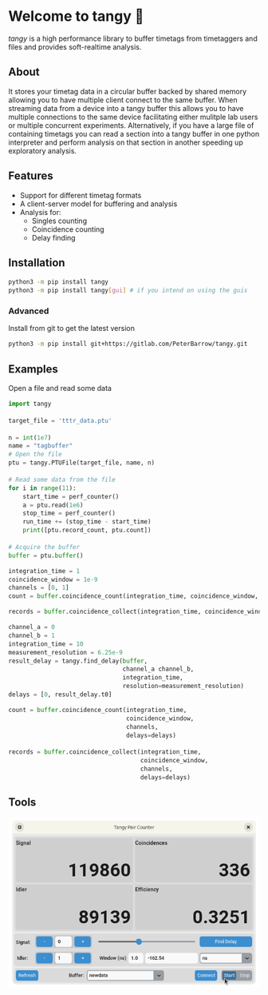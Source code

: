 # Welcome to tangy 🍊

*tangy* is a high performance library to buffer timetags from timetaggers and files and provides soft-realtime analysis.

## About
It stores your timetag data in a circular buffer backed by shared memory allowing you to have multiple client connect to the same buffer.
When streaming data from a device into a tangy buffer this allows you to have multiple connections to the same device facilitating either mulitple lab users or multiple concurrent experiments.
Alternatively, if you have a large file of containing timetags you can read a section into a tangy buffer in one python interpreter and perform analysis on that section in another speeding up exploratory analysis.


## Features
- Support for different timetag formats
- A client-server model for buffering and analysis
- Analysis for:
    - Singles counting
    - Coincidence counting
    - Delay finding

## Installation
```sh title="pypi"
python3 -m pip install tangy
python3 -m pip install tangy[gui] # if you intend on using the guis
```

### Advanced
Install from git to get the latest version
```sh title="git"
python3 -m pip install git+https://gitlab.com/PeterBarrow/tangy.git
```

## Examples

Open a file and read some data
```python
import tangy

target_file = 'tttr_data.ptu'

n = int(1e7)
name = "tagbuffer"
# Open the file
ptu = tangy.PTUFile(target_file, name, n)

# Read some data from the file
for i in range(11):
    start_time = perf_counter()
    a = ptu.read(1e6)
    stop_time = perf_counter()
    run_time += (stop_time - start_time)
    print([ptu.record_count, ptu.count])

# Acquire the buffer
buffer = ptu.buffer()
```

```python title="Count coincidences in the last second for channels [0, 1] with a 1ns window"
integration_time = 1
coincidence_window = 1e-9
channels = [0, 1]
count = buffer.coincidence_count(integration_time, coincidence_window, channels)
```

```python title="Collect coincident timetags"
records = buffer.coincidence_collect(integration_time, coincidence_window, channels)
```

```python title="Find the delays between pairs of channels"
channel_a = 0
channel_b = 1
integration_time = 10
measurement_resolution = 6.25e-9
result_delay = tangy.find_delay(buffer,
                                channel_a channel_b,
                                integration_time,
                                resolution=measurement_resolution)
delays = [0, result_delay.t0]
```

```python title="Count (or collect) coincidences with delays"
count = buffer.coincidence_count(integration_time,
                                 coincidence_window,
                                 channels,
                                 delays=delays)

records = buffer.coincidence_collect(integration_time,
                                     coincidence_window,
                                     channels,
                                     delays=delays)
```


## Tools

![Coincidence Counter](img/gui_coincidence_counter.png)

